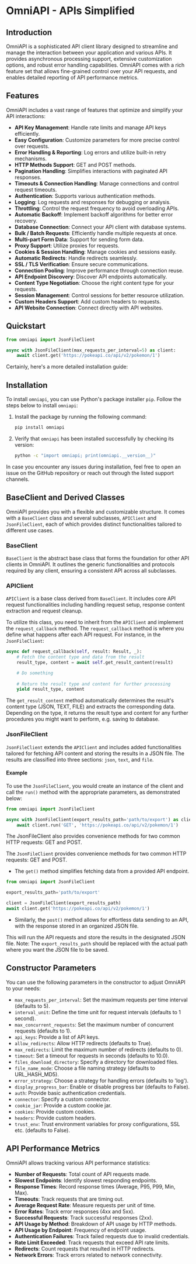 # OmniAPI - APIs Simplified

## Introduction

OmniAPI is a sophisticated API client library designed to streamline and manage the interaction between your application and various APIs. It provides asynchronous processing support, extensive customization options, and robust error handling capabilities. OmniAPI comes with a rich feature set that allows fine-grained control over your API requests, and enables detailed reporting of API performance metrics.

## Features

OmniAPI includes a vast range of features that optimize and simplify your API interactions:

- **API Key Management**: Handle rate limits and manage API keys efficiently.
- **Easy Configuration**: Customize parameters for more precise control over requests.
- **Error Handling & Reporting**: Log errors and utilize built-in retry mechanisms.
- **HTTP Methods Support**: GET and POST methods.
- **Pagination Handling**: Simplifies interactions with paginated API responses.
- **Timeouts & Connection Handling**: Manage connections and control request timeouts.
- **Authentication**: Supports various authentication methods.
- **Logging**: Log requests and responses for debugging or analysis.
- **Throttling**: Control the request frequency to avoid overloading APIs.
- **Automatic Backoff**: Implement backoff algorithms for better error recovery.
- **Database Connection**: Connect your API client with database systems.
- **Bulk / Batch Requests**: Efficiently handle multiple requests at once.
- **Multi-part Form Data**: Support for sending form data.
- **Proxy Support**: Utilize proxies for requests.
- **Cookies & Session Handling**: Manage cookies and sessions easily.
- **Automatic Redirects**: Handle redirects seamlessly.
- **SSL / TLS Verification**: Ensure secure communications.
- **Connection Pooling**: Improve performance through connection reuse.
- **API Endpoint Discovery**: Discover API endpoints automatically.
- **Content Type Negotiation**: Choose the right content type for your requests.
- **Session Management**: Control sessions for better resource utilization.
- **Custom Headers Support**: Add custom headers to requests.
- **API Website Connection**: Connect directly with API websites.

## Quickstart

```python
from omniapi import JsonFileClient

async with JsonFileClient(max_requests_per_interval=5) as client:
    await client.get('https://pokeapi.co/api/v2/pokemon/1')
```
Certainly, here's a more detailed installation guide:

## Installation

To install `omniapi`, you can use Python's package installer `pip`. Follow the steps below to install `omniapi`:

1. Install the package by running the following command:

    ```bash
    pip install omniapi
    ```
2. Verify that `omniapi` has been installed successfully by checking its version:

    ```bash
    python -c "import omniapi; print(omniapi.__version__)"
    ```

In case you encounter any issues during installation, feel free to open an issue on the GitHub repository or reach out through the listed support channels.

## BaseClient and Derived Classes

OmniAPI provides you with a flexible and customizable structure. It comes with a `BaseClient` class and several subclasses, `APIClient` and `JsonFileClient`, each of which provides distinct functionalities tailored to different use cases.

### BaseClient

`BaseClient` is the abstract base class that forms the foundation for other API clients in OmniAPI. It outlines the generic functionalities and protocols required by any client, ensuring a consistent API across all subclasses.

### APIClient

`APIClient` is a base class derived from `BaseClient`. It includes core API request functionalities including handling request setup, response content extraction and request cleanup. 

To utilize this class, you need to inherit from the `APIClient` and implement the `request_callback` method. The `request_callback` method is where you define what happens after each API request. For instance, in the `JsonFileClient`:

```python
async def request_callback(self, result: Result, _):
    # Fetch the content type and data from the result
    result_type, content = await self.get_result_content(result)

    # Do something
    
    # Return the result type and content for further processing
    yield result_type, content
```

The `get_result_content` method automatically determines the result's content type (JSON, TEXT, FILE) and extracts the corresponding data. Depending on the type, it returns the result type and content for any further procedures you might want to perform, e.g. saving to database.

### JsonFileClient

`JsonFileClient` extends the `APIClient` and includes added functionalities tailored for fetching API content and storing the results in a JSON file. The results are classified into three sections: `json`, `text`, and `file`.

#### Example

To use the `JsonFileClient`, you would create an instance of the client and call the `run()` method with the appropriate parameters, as demonstrated below:

```python
from omniapi import JsonFileClient

async with JsonFileClient(export_results_path='path/to/export') as client:
    await client.run('GET', 'https://pokeapi.co/api/v2/pokemon/1')
```

The JsonFileClient also provides convenience methods for two common HTTP requests: GET and POST.

The `JsonFileClient` provides convenience methods for two common HTTP requests: GET and POST.

- The `get()` method simplifies fetching data from a provided API endpoint.

```python
from omniapi import JsonFileClient

export_results_path='path/to/export'

client = JsonFileClient(export_results_path)
await client.get('https://pokeapi.co/api/v2/pokemon/1')
```

- Similarly, the `post()` method allows for effortless data sending to an API, with the response stored in an organized JSON file.

This will run the API requests and store the results in the designated JSON file. Note: The `export_results_path` should be replaced with the actual path where you want the JSON file to be saved.

## Constructor Parameters

You can use the following parameters in the constructor to adjust OmniAPI to your needs:

- `max_requests_per_interval`: Set the maximum requests per time interval (defaults to 5).
- `interval_unit`: Define the time unit for request intervals (defaults to 1 second).
- `max_concurrent_requests`: Set the maximum number of concurrent requests (defaults to 1).
- `api_keys`: Provide a list of API keys.
- `allow_redirects`: Allow HTTP redirects (defaults to True).
- `max_redirects`: Limit the maximum number of redirects (defaults to 0).
- `timeout`: Set a timeout for requests in seconds (defaults to 10.0).
- `files_download_directory`: Specify a directory for downloaded files.
- `file_name_mode`: Choose a file naming strategy (defaults to URL_HASH_MD5).
- `error_strategy`: Choose a strategy for handling errors (defaults to 'log').
- `display_progress_bar`: Enable or disable progress bar (defaults to False).
- `auth`: Provide basic authentication credentials.
- `connector`: Specify a custom connector.
- `cookie_jar`: Provide a custom cookie jar.
- `cookies`: Provide custom cookies.
- `headers`: Provide custom headers.
- `trust_env`: Trust environment variables for proxy configurations, SSL etc. (defaults to False).

## API Performance Metrics

OmniAPI allows tracking various API performance statistics:

- **Number of Requests**: Total count of API requests made.
- **Slowest Endpoints**: Identify slowest responding endpoints.
- **Response Times**: Record response times (Average, P95, P99, Min, Max).
- **Timeouts**: Track requests that are timing out.
- **Average Request Rate**: Measure requests per unit of time.
- **Error Rates**: Track error responses (4xx and 5xx).
- **Successful Requests**: Track successful responses (2xx).
- **API Usage by Method**: Breakdown of API usage by HTTP methods.
- **API Usage by Endpoint**: Frequency of endpoint usage.
- **Authentication Failures**: Track failed requests due to invalid credentials.
- **Rate Limit Exceeded**: Track requests that exceed API rate limits.
- **Redirects**: Count requests that resulted in HTTP redirects.
- **Network Errors**: Track errors related to network connectivity.
